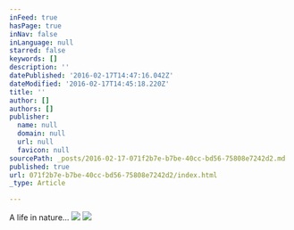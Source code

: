 ```yaml
---
inFeed: true
hasPage: true
inNav: false
inLanguage: null
starred: false
keywords: []
description: ''
datePublished: '2016-02-17T14:47:16.042Z'
dateModified: '2016-02-17T14:45:18.220Z'
title: ''
author: []
authors: []
publisher:
  name: null
  domain: null
  url: null
  favicon: null
sourcePath: _posts/2016-02-17-071f2b7e-b7be-40cc-bd56-75808e7242d2.md
published: true
url: 071f2b7e-b7be-40cc-bd56-75808e7242d2/index.html
_type: Article

---
```

A life in nature...
![](https://the-grid-user-content.s3-us-west-2.amazonaws.com/06470949-bd79-4d5a-b3f4-cfb5fccf8b69.JPG)
![](https://the-grid-user-content.s3-us-west-2.amazonaws.com/09486c57-0a89-4c1d-b829-742076c78966.JPG)